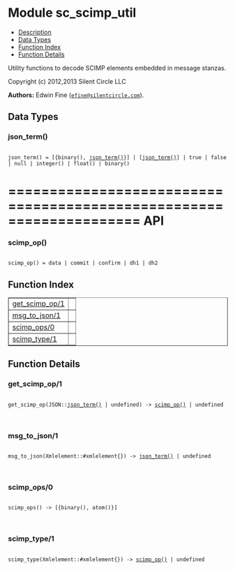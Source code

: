 

# Module sc_scimp_util #
* [Description](#description)
* [Data Types](#types)
* [Function Index](#index)
* [Function Details](#functions)

Utility functions to decode SCIMP elements embedded in
message stanzas.

Copyright (c) 2012,2013 Silent Circle LLC

__Authors:__ Edwin Fine ([`efine@silentcircle.com`](mailto:efine@silentcircle.com)).

<a name="types"></a>

## Data Types ##




### <a name="type-json_term">json_term()</a> ###


<pre><code>
json_term() = [{binary(), <a href="#type-json_term">json_term()</a>}] | [<a href="#type-json_term">json_term()</a>] | true | false | null | integer() | float() | binary()
</code></pre>

====================================================================
API
====================================================================



### <a name="type-scimp_op">scimp_op()</a> ###


<pre><code>
scimp_op() = data | commit | confirm | dh1 | dh2
</code></pre>

<a name="index"></a>

## Function Index ##


<table width="100%" border="1" cellspacing="0" cellpadding="2" summary="function index"><tr><td valign="top"><a href="#get_scimp_op-1">get_scimp_op/1</a></td><td></td></tr><tr><td valign="top"><a href="#msg_to_json-1">msg_to_json/1</a></td><td></td></tr><tr><td valign="top"><a href="#scimp_ops-0">scimp_ops/0</a></td><td></td></tr><tr><td valign="top"><a href="#scimp_type-1">scimp_type/1</a></td><td></td></tr></table>


<a name="functions"></a>

## Function Details ##

<a name="get_scimp_op-1"></a>

### get_scimp_op/1 ###

<pre><code>
get_scimp_op(JSON::<a href="#type-json_term">json_term()</a> | undefined) -&gt; <a href="#type-scimp_op">scimp_op()</a> | undefined
</code></pre>
<br />

<a name="msg_to_json-1"></a>

### msg_to_json/1 ###

<pre><code>
msg_to_json(Xmlelement::#xmlelement{}) -&gt; <a href="#type-json_term">json_term()</a> | undefined
</code></pre>
<br />

<a name="scimp_ops-0"></a>

### scimp_ops/0 ###

<pre><code>
scimp_ops() -&gt; [{binary(), atom()}]
</code></pre>
<br />

<a name="scimp_type-1"></a>

### scimp_type/1 ###

<pre><code>
scimp_type(Xmlelement::#xmlelement{}) -&gt; <a href="#type-scimp_op">scimp_op()</a> | undefined
</code></pre>
<br />

